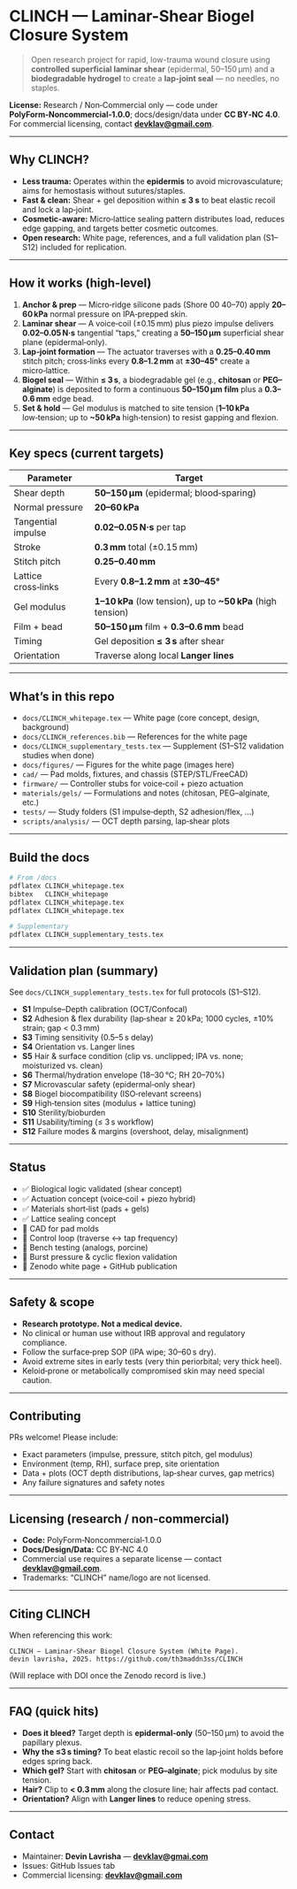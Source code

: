 # CLINCH — Laminar-Shear Biogel Closure System

> Open research project for rapid, low-trauma wound closure using **controlled superficial laminar shear** (epidermal, 50–150 µm) and a **biodegradable hydrogel** to create a **lap-joint seal** — no needles, no staples.

**License:** Research / Non‑Commercial only — code under **PolyForm‑Noncommercial‑1.0.0**; docs/design/data under **CC BY‑NC 4.0**. For commercial licensing, contact **devklav@gmail.com**.

---

## Why CLINCH?

- **Less trauma:** Operates within the **epidermis** to avoid microvasculature; aims for hemostasis without sutures/staples.  
- **Fast & clean:** Shear + gel deposition within **≤ 3 s** to beat elastic recoil and lock a lap‑joint.  
- **Cosmetic-aware:** Micro‑lattice sealing pattern distributes load, reduces edge gapping, and targets better cosmetic outcomes.  
- **Open research:** White page, references, and a full validation plan (S1–S12) included for replication.

---

## How it works (high‑level)

1. **Anchor & prep** — Micro‑ridge silicone pads (Shore 00 40–70) apply **20–60 kPa** normal pressure on IPA‑prepped skin.  
2. **Laminar shear** — A voice‑coil (±0.15 mm) plus piezo impulse delivers **0.02–0.05 N·s** tangential “taps,” creating a **50–150 µm** superficial shear plane (epidermal‑only).  
3. **Lap‑joint formation** — The actuator traverses with a **0.25–0.40 mm** stitch pitch; cross‑links every **0.8–1.2 mm** at **±30–45°** create a micro‑lattice.  
4. **Biogel seal** — Within **≤ 3 s**, a biodegradable gel (e.g., **chitosan** or **PEG–alginate**) is deposited to form a continuous **50–150 µm film** plus a **0.3–0.6 mm** edge bead.  
5. **Set & hold** — Gel modulus is matched to site tension (**1–10 kPa** low‑tension; up to **~50 kPa** high‑tension) to resist gapping and flexion.

---

## Key specs (current targets)

| Parameter | Target |
|---|---|
| Shear depth | **50–150 µm** (epidermal; blood‑sparing) |
| Normal pressure | **20–60 kPa** |
| Tangential impulse | **0.02–0.05 N·s** per tap |
| Stroke | **0.3 mm** total (±0.15 mm) |
| Stitch pitch | **0.25–0.40 mm** |
| Lattice cross‑links | Every **0.8–1.2 mm** at **±30–45°** |
| Gel modulus | **1–10 kPa** (low tension), up to **~50 kPa** (high tension) |
| Film + bead | **50–150 µm** film + **0.3–0.6 mm** bead |
| Timing | Gel deposition **≤ 3 s** after shear |
| Orientation | Traverse along local **Langer lines** |

---

## What’s in this repo

- `docs/CLINCH_whitepage.tex` — White page (core concept, design, background)  
- `docs/CLINCH_references.bib` — References for the white page  
- `docs/CLINCH_supplementary_tests.tex` — Supplement (S1–S12 validation studies when done)  
- `docs/figures/` — Figures for the white page (images here)  
- `cad/` — Pad molds, fixtures, and chassis (STEP/STL/FreeCAD)  
- `firmware/` — Controller stubs for voice‑coil + piezo actuation  
- `materials/gels/` — Formulations and notes (chitosan, PEG–alginate, etc.)  
- `tests/` — Study folders (S1 impulse‑depth, S2 adhesion/flex, …)  
- `scripts/analysis/` — OCT depth parsing, lap‑shear plots

---

## Build the docs

```bash
# From /docs
pdflatex CLINCH_whitepage.tex
bibtex   CLINCH_whitepage
pdflatex CLINCH_whitepage.tex
pdflatex CLINCH_whitepage.tex

# Supplementary
pdflatex CLINCH_supplementary_tests.tex
```

---

## Validation plan (summary)

See `docs/CLINCH_supplementary_tests.tex` for full protocols (S1–S12).

- **S1** Impulse–Depth calibration (OCT/Confocal)  
- **S2** Adhesion & flex durability (lap‑shear ≥ 20 kPa; 1000 cycles, ±10% strain; gap < 0.3 mm)  
- **S3** Timing sensitivity (0.5–5 s delay)  
- **S4** Orientation vs. Langer lines  
- **S5** Hair & surface condition (clip vs. unclipped; IPA vs. none; moisturized vs. clean)  
- **S6** Thermal/hydration envelope (18–30 °C; RH 20–70%)  
- **S7** Microvascular safety (epidermal‑only shear)  
- **S8** Biogel biocompatibility (ISO‑relevant screens)  
- **S9** High‑tension sites (modulus + lattice tuning)  
- **S10** Sterility/bioburden  
- **S11** Usability/timing (≤ 3 s workflow)  
- **S12** Failure modes & margins (overshoot, delay, misalignment)

---

## Status

- ✅ Biological logic validated (shear concept)  
- ✅ Actuation concept (voice‑coil + piezo hybrid)  
- ✅ Materials short‑list (pads + gels)  
- ✅ Lattice sealing concept  
- 🚧 CAD for pad molds  
- 🚧 Control loop (traverse ↔ tap frequency)  
- 🚧 Bench testing (analogs, porcine)  
- 🚧 Burst pressure & cyclic flexion validation  
- 🚧 Zenodo white page + GitHub publication

---

## Safety & scope

- **Research prototype. Not a medical device.**  
- No clinical or human use without IRB approval and regulatory compliance.  
- Follow the surface‑prep SOP (IPA wipe; 30–60 s dry).  
- Avoid extreme sites in early tests (very thin periorbital; very thick heel).  
- Keloid‑prone or metabolically compromised skin may need special caution.

---

## Contributing

PRs welcome! Please include:
- Exact parameters (impulse, pressure, stitch pitch, gel modulus)  
- Environment (temp, RH), surface prep, site orientation  
- Data + plots (OCT depth distributions, lap‑shear curves, gap metrics)  
- Any failure signatures and safety notes

---

## Licensing (research / non‑commercial)

- **Code:** PolyForm‑Noncommercial‑1.0.0  
- **Docs/Design/Data:** CC BY‑NC 4.0  
- Commercial use requires a separate license — contact **devklav@gmail.com**.  
- Trademarks: “CLINCH” name/logo are not licensed.


---

## Citing CLINCH

When referencing this work:

```
CLINCH — Laminar‑Shear Biogel Closure System (White Page).
devin lavrisha, 2025. https://github.com/th3maddn3ss/CLINCH
```

(Will replace with DOI once the Zenodo record is live.)

---

## FAQ (quick hits)

- **Does it bleed?** Target depth is **epidermal‑only** (50–150 µm) to avoid the papillary plexus.  
- **Why the ≤3 s timing?** To beat elastic recoil so the lap‑joint holds before edges spring back.  
- **Which gel?** Start with **chitosan** or **PEG–alginate**; pick modulus by site tension.  
- **Hair?** Clip to **< 0.3 mm** along the closure line; hair affects pad contact.  
- **Orientation?** Align with **Langer lines** to reduce opening stress.

---

## Contact

- Maintainer: **Devin Lavrisha** — **devklav@gmai.com**  
- Issues: GitHub Issues tab  
- Commercial licensing: **devklav@gmail.com**
